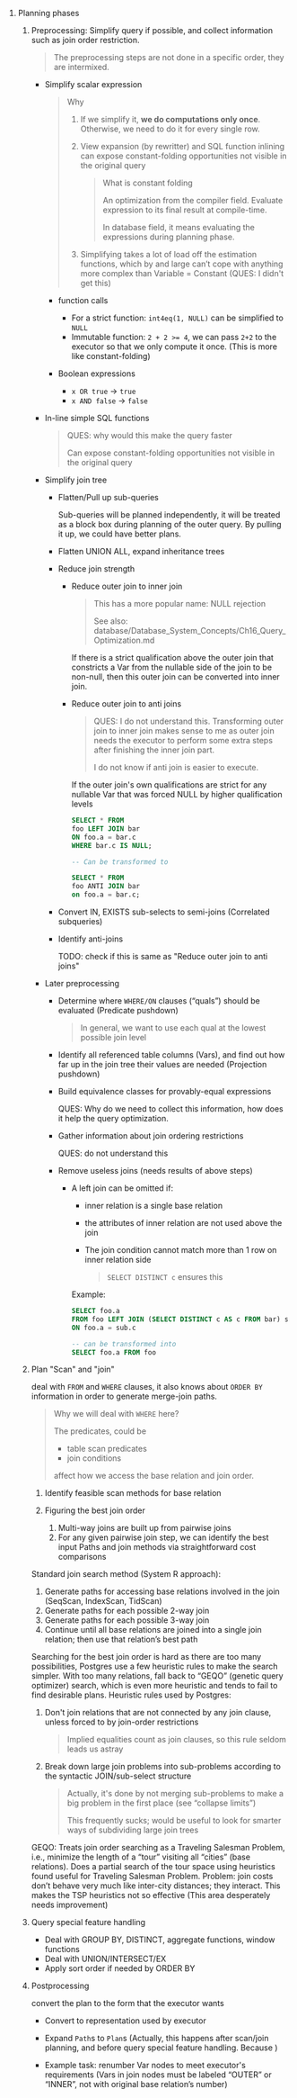 1. Planning phases

   1. Preprocessing: Simplify query if possible, and collect information such as 
      join order restriction.
   
      > The preprocessing steps are not done in a specific order, they are 
      > intermixed.
      
      * Simplify scalar expression
      
        > Why
        >
        > 1. If we simplify it, **we do computations only once**.  Otherwise, we 
        >    need to do it for every single row.
        > 2. View expansion (by rewritter) and SQL function inlining can expose 
        >    constant-folding opportunities not visible in the original query
        >
        >    > What is constant folding
        >    >
        >    > An optimization from the compiler field.  Evaluate expression to 
        >    > its final result at compile-time.
        >    >
        >    > In database field, it means evaluating the expressions during 
        >    > planning phase.
        >
        > 3. Simplifying takes a lot of load off the estimation functions, which 
        >    by and large can’t cope with anything more complex than Variable = 
        >    Constant (QUES: I didn't get this)

        * function calls
          
          * For a strict function: `int4eq(1, NULL)` can be simplified to `NULL`
          * Immutable function: `2 + 2 >= 4`, we can pass `2+2` to the executor
            so that we only compute it once. (This is more like constant-folding)

        * Boolean expressions

          * `x OR true` -> `true`
          * `x AND false` -> `false`
        
      * In-line simple SQL functions
        
        > QUES: why would this make the query faster
        >
        > Can expose constant-folding opportunities not visible in the original 
        > query
        
      * Simplify join tree

        * Flatten/Pull up sub-queries

          Sub-queries will be planned independently, it will be treated as a block box
          during planning of the outer query. By pulling it up, we could have better
          plans.

        * Flatten UNION ALL, expand inheritance trees
        * Reduce join strength
          
          * Reduce outer join to inner join
        
            > This has a more popular name: NULL rejection
            >
            > See also: database/Database_System_Concepts/Ch16_Query_Optimization.md

            If there is a strict qualification above the outer join that constricts a Var
            from the nullable side of the join to be non-null, then this outer join can
            be converted into inner join.

          * Reduce outer join to anti joins

            > QUES: I do not understand this. Transforming outer join to inner join makes
            > sense to me as outer join needs the executor to perform some extra steps
            > after finishing the inner join part.
            >
            > I do not know if anti join is easier to execute.
           
            If the outer join's own qualifications are strict for any nullable 
            Var that was forced NULL by higher qualification levels

            ```sql
            SELECT * FROM
            foo LEFT JOIN bar
            ON foo.a = bar.c
            WHERE bar.c IS NULL;

            -- Can be transformed to

            SELECT * FROM
            foo ANTI JOIN bar
            on foo.a = bar.c;
            ```

        * Convert IN, EXISTS sub-selects to semi-joins (Correlated subqueries)
        * Identify anti-joins

          TODO: check if this is same as "Reduce outer join to anti joins"

      * Later preprocessing

        * Determine where `WHERE/ON` clauses (“quals”) should be evaluated (Predicate pushdown)

          > In general, we want to use each qual at the lowest possible join level

        * Identify all referenced table columns (Vars), and find out how far up
          in the join tree their values are needed  (Projection pushdown)

        * Build equivalence classes for provably-equal expressions

          QUES: Why do we need to collect this information, how does it help the 
          query optimization.

        * Gather information about join ordering restrictions

          QUES: do not understand this

        * Remove useless joins (needs results of above steps)

          * A left join can be omitted if:

            * inner relation is a single base relation
            * the attributes of inner relation are not used above the join
            * The join condition cannot match more than 1 row on inner relation side
              
              > `SELECT DISTINCT c` ensures this
            
            Example:

            ```sql
            SELECT foo.a
            FROM foo LEFT JOIN (SELECT DISTINCT c AS c FROM bar) sub
            ON foo.a = sub.c

            -- can be transformed into
            SELECT foo.a FROM foo
            ```
      
   2. Plan "Scan" and "join"
   
      deal with `FROM` and `WHERE` clauses, it also knows about `ORDER BY` 
      information in order to generate merge-join paths.

      > Why we will deal with `WHERE` here?
      >
      > The predicates, could be
      >
      > * table scan predicates
      > * join conditions
      >
      > affect how we access the base relation and join order.

      1. Identify feasible scan methods for base relation
      2. Figuring the best join order
         
         1. Multi-way joins are built up from pairwise joins
         2. For any given pairwise join step, we can identify the best input 
            Paths and join methods via straightforward cost comparisons

      Standard join search method (System R approach):

      1. Generate paths for accessing base relations involved in the join (SeqScan, 
         IndexScan, TidScan)
      2. Generate paths for each possible 2-way join
      3. Generate paths for each possible 3-way join
      4. Continue until all base relations are joined into a single join 
         relation; then use that relation’s best path

      Searching for the best join order is hard as there are too many possibilities,
      Postgres use a few heuristic rules to make the search simpler.  With too many 
      relations, fall back to “GEQO” (genetic query optimizer) search, which is even 
      more heuristic and tends to fail to find desirable plans.  Heuristic rules used
      by Postgres:

      1. Don't join relations that are not connected by any join clause, unless 
         forced to by join-order restrictions 
         
         > Implied equalities count as join clauses, so this rule seldom leads us 
         > astray

      2. Break down large join problems into sub-problems according to the 
         syntactic JOIN/sub-select structure

         > Actually, it's done by not merging sub-problems to make a big problem 
         > in the first place (see “collapse limits”)
         >
         > This frequently sucks; would be useful to look for smarter ways of 
         > subdividing large join trees
      
      GEQO: Treats join order searching as a Traveling Salesman Problem, i.e., 
      minimize the length of a “tour” visiting all “cities” (base relations).
      Does a partial search of the tour space using heuristics found useful for 
      Traveling Salesman Problem. Problem: join costs don’t behave very much like
      inter-city distances; they interact. This makes the TSP heuristics not so 
      effective (This area desperately needs improvement)
   
   3. Query special feature handling

      * Deal with GROUP BY, DISTINCT, aggregate functions, window functions
      * Deal with UNION/INTERSECT/EX
      * Apply sort order if needed by ORDER BY

   4. Postprocessing
   
      convert the plan to the form that the executor wants
      * Convert to representation used by executor
      * Expand `Path`s to `Plan`s (Actually, this happens after scan/join 
        planning, and before query special feature handling. Because )

      * Example task: renumber Var nodes to meet executor's requirements 
        (Vars in join nodes must be labeled “OUTER” or “INNER”, not with 
        original base relation’s number)